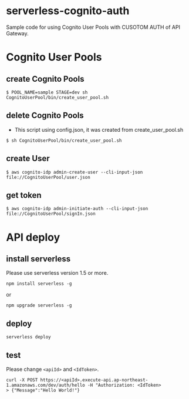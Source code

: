 # serverless-cognito-auth

Sample code for using Cognito User Pools with CUSOTOM AUTH of API Gateway.

# Cognito User Pools

## create Cognito Pools
```
$ POOL_NAME=sample STAGE=dev sh CognitoUserPool/bin/create_user_pool.sh
```

## delete Cognito Pools

* This script using config.json, it was created from create_user_pool.sh
```
$ sh CognitoUserPool/bin/create_user_pool.sh
```

## create User
```
$ aws cognito-idp admin-create-user --cli-input-json file://CognitoUserPool/user.json
```

## get token

```
$ aws cognito-idp admin-initiate-auth --cli-input-json file://CognitoUserPool/signIn.json
```

# API deploy
## install serverless
Please use serverless version 1.5 or more.

```
npm install serverless -g
```
or
```
npm upgrade serverless -g
```

## deploy
```
serverless deploy
```

## test
Please change `<apiId>` and `<IdToken>`.

```
curl -X POST https://<apiId>.execute-api.ap-northeast-1.amazonaws.com/dev/auth/hello -H "Authorization: <IdToken>
> {"Message":"Hello World!"}
```
